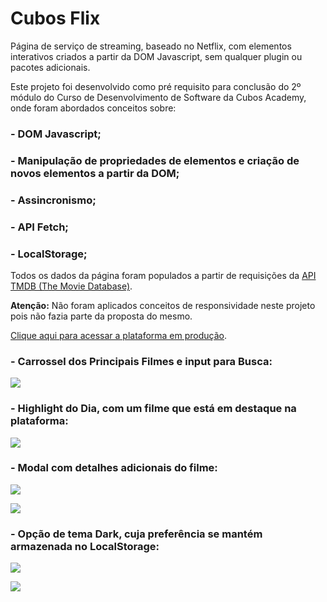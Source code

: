 # Cubos Flix

Página de serviço de streaming, baseado no Netflix, com elementos interativos criados a partir da DOM Javascript, sem qualquer plugin ou pacotes adicionais.

Este projeto foi desenvolvido como pré requisito para conclusão do 2º módulo do Curso de Desenvolvimento de Software da Cubos Academy, onde foram abordados conceitos sobre:

### - DOM Javascript;
### - Manipulação de propriedades de elementos e criação de novos elementos a partir da DOM;
### - Assincronismo;
### - API Fetch;
### - LocalStorage;

Todos os dados da página foram populados a partir de requisições da [API TMDB (The Movie Database)](https://tmdb-proxy.cubos-academy.workers.dev).

**Atenção:** Não foram aplicados conceitos de responsividade neste projeto pois não fazia parte da proposta do mesmo.

[Clique aqui para acessar a plataforma em produção](https://daniseveriano.github.io/cubos-flix-dom-vanillajs-api-fetch/).

### - Carrossel dos Principais Filmes e input para Busca:

![](https://i.ibb.co/wNMFNBV/Captura-de-tela-2022-05-21-02-26-23.png)

### - Highlight do Dia, com um filme que está em destaque na plataforma:

![](https://i.ibb.co/9hPL3bQ/Captura-de-tela-2022-05-21-02-28-16.png)

### - Modal com detalhes adicionais do filme:

![](https://i.ibb.co/FbDNCC4/Captura-de-tela-2022-05-21-02-32-56.png)

![](https://i.ibb.co/wYNZ5KV/Captura-de-tela-2022-05-21-02-36-54.png)

### - Opção de tema Dark, cuja preferência se mantém armazenada no LocalStorage:

![](https://i.ibb.co/hcSLtPt/Captura-de-tela-2022-05-21-02-39-45.png)

![](https://i.ibb.co/7XW4Ddc/Captura-de-tela-2022-05-21-02-42-12.png)
